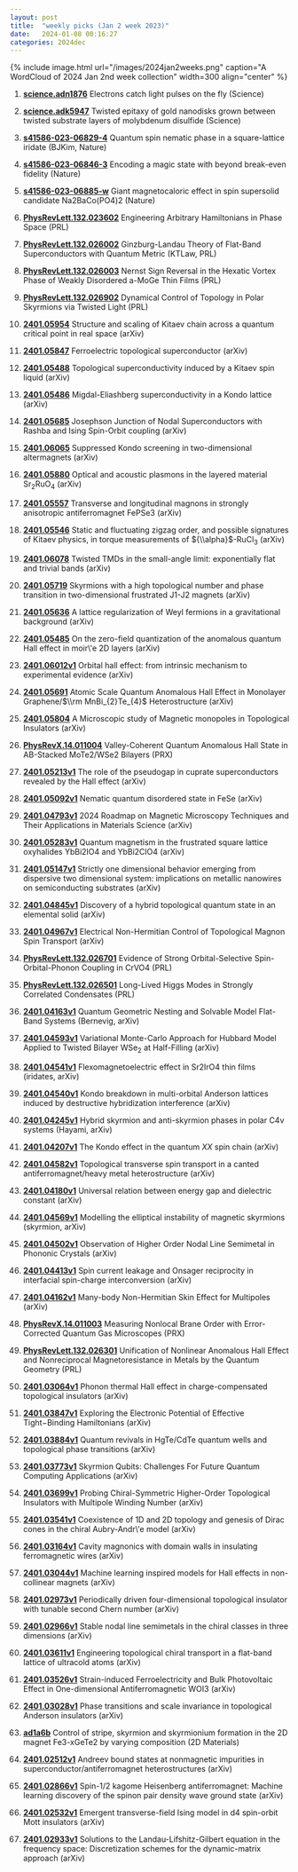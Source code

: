 ```yaml
---
layout: post
title:  "weekly picks (Jan 2 week 2023)"
date:   2024-01-08 00:16:27
categories: 2024dec
---
```



{% include image.html url="/images/2024jan2weeks.png" caption="A WordCloud of 2024 Jan 2nd week collection" width=300 align="center" %}



1. **[science.adn1876](https://www.science.org/doi/10.1126/science.adn1876)** Electrons catch light pulses on the fly (Science)

1. **[science.adk5947](https://www.science.org/doi/10.1126/science.adk5947)** Twisted epitaxy of gold nanodisks grown between twisted substrate layers of molybdenum disulfide (Science)


1. **[s41586-023-06829-4](https://www.nature.com/articles/s41586-023-06829-4)** Quantum spin nematic phase in a square-lattice iridate (BJKim, Nature)

1. **[s41586-023-06846-3](https://www.nature.com/articles/s41586-023-06846-3)** Encoding a magic state with beyond break-even fidelity (Nature)

1. **[s41586-023-06885-w](https://www.nature.com/articles/s41586-023-06885-w)** Giant magnetocaloric effect in spin supersolid candidate Na2BaCo(PO4)2 (Nature)







1. **[PhysRevLett.132.023602](https://link.aps.org/doi/10.1103/PhysRevLett.132.023602)** Engineering Arbitrary Hamiltonians in Phase Space (PRL)

1. **[PhysRevLett.132.026002](https://link.aps.org/doi/10.1103/PhysRevLett.132.026002)** Ginzburg-Landau Theory of Flat-Band Superconductors with Quantum Metric (KTLaw, PRL)

1. **[PhysRevLett.132.026003](https://link.aps.org/doi/10.1103/PhysRevLett.132.026003)** Nernst Sign Reversal in the Hexatic Vortex Phase of Weakly Disordered a-MoGe Thin Films (PRL)

1. **[PhysRevLett.132.026902](https://link.aps.org/doi/10.1103/PhysRevLett.132.026902)** Dynamical Control of Topology in Polar Skyrmions via Twisted Light (PRL)



1. **[2401.05954](http://arxiv.org/abs/2401.05954)** Structure and scaling of Kitaev chain across a quantum critical point in real space (arXiv)

1. **[2401.05847](http://arxiv.org/abs/2401.05847)** Ferroelectric topological superconductor (arXiv)

1. **[2401.05488](http://arxiv.org/abs/2401.05488)** Topological superconductivity induced by a Kitaev spin liquid (arXiv)

1. **[2401.05486](http://arxiv.org/abs/2401.05486)** Migdal-Eliashberg superconductivity in a Kondo lattice (arXiv)

1. **[2401.05685](http://arxiv.org/abs/2401.05685)** Josephson Junction of Nodal Superconductors with Rashba and Ising Spin-Orbit coupling (arXiv)

1. **[2401.06065](http://arxiv.org/abs/2401.06065)** Suppressed Kondo screening in two-dimensional altermagnets (arXiv)

1. **[2401.05880](http://arxiv.org/abs/2401.05880)** Optical and acoustic plasmons in the layered material Sr$_2$RuO$_4$ (arXiv)

1. **[2401.05557](http://arxiv.org/abs/2401.05557)** Transverse and longitudinal magnons in strongly anisotropic antiferromagnet FePSe3 (arXiv)

1. **[2401.05546](http://arxiv.org/abs/2401.05546)** Static and fluctuating zigzag order, and possible signatures of Kitaev physics, in torque measurements of ${\\alpha}$-RuCl${_3}$ (arXiv)

1. **[2401.06078](http://arxiv.org/abs/2401.06078)** Twisted TMDs in the small-angle limit: exponentially flat and trivial bands (arXiv)

1. **[2401.05719](http://arxiv.org/abs/2401.05719)** Skyrmions with a high topological number and phase transition in two-dimensional frustrated J1-J2 magnets (arXiv)

1. **[2401.05636](http://arxiv.org/abs/2401.05636)** A lattice regularization of Weyl fermions in a gravitational background (arXiv)

1. **[2401.05485](http://arxiv.org/abs/2401.05485)** On the zero-field quantization of the anomalous quantum Hall effect in moir\\'e 2D layers (arXiv)

1. **[2401.06012v1](https://arxiv.org/abs/2401.06012v1)** Orbital hall effect: from intrinsic mechanism to experimental evidence (arXiv)

1. **[2401.05691](http://arxiv.org/abs/2401.05691)** Atomic Scale Quantum Anomalous Hall Effect in Monolayer Graphene/$\\rm MnBi_{2}Te_{4}$ Heterostructure (arXiv)

1. **[2401.05804](http://arxiv.org/abs/2401.05804)** A Microscopic study of Magnetic monopoles in Topological Insulators (arXiv)







1. **[PhysRevX.14.011004](https://link.aps.org/doi/10.1103/PhysRevX.14.011004)** Valley-Coherent Quantum Anomalous Hall State in AB-Stacked MoTe2/WSe2 Bilayers (PRX)


1. **[2401.05213v1](https://arxiv.org/abs/2401.05213v1)** The role of the pseudogap in cuprate superconductors revealed by the Hall effect (arXiv)

1. **[2401.05092v1](https://arxiv.org/abs/2401.05092v1)** Nematic quantum disordered state in FeSe (arXiv)

1. **[2401.04793v1](https://arxiv.org/abs/2401.04793v1)** 2024 Roadmap on Magnetic Microscopy Techniques and Their Applications in Materials Science (arXiv)

1. **[2401.05283v1](https://arxiv.org/abs/2401.05283v1)** Quantum magnetism in the frustrated square lattice oxyhalides YbBi2IO4 and YbBi2ClO4 (arXiv)

1. **[2401.05147v1](https://arxiv.org/abs/2401.05147v1)** Strictly one dimensional behavior emerging from dispersive two dimensional system: implications on metallic nanowires on semiconducting substrates (arXiv)

1. **[2401.04845v1](https://arxiv.org/abs/2401.04845v1)** Discovery of a hybrid topological quantum state in an elemental solid (arXiv)

1. **[2401.04967v1](https://arxiv.org/abs/2401.04967v1)** Electrical Non-Hermitian Control of Topological Magnon Spin Transport (arXiv)




1. **[PhysRevLett.132.026701](https://link.aps.org/doi/10.1103/PhysRevLett.132.026701)** Evidence of Strong Orbital-Selective Spin-Orbital-Phonon Coupling in CrVO4 (PRL)

1. **[PhysRevLett.132.026501](https://link.aps.org/doi/10.1103/PhysRevLett.132.026501)** Long-Lived Higgs Modes in Strongly Correlated Condensates (PRL)




1. **[2401.04163v1](https://arxiv.org/abs/2401.04163v1)** Quantum Geometric Nesting and Solvable Model Flat-Band Systems (Bernevig, arXiv)

1. **[2401.04593v1](https://arxiv.org/abs/2401.04593v1)** Variational Monte-Carlo Approach for Hubbard Model Applied to Twisted Bilayer WSe$_2$ at Half-Filling (arXiv)

1. **[2401.04541v1](https://arxiv.org/abs/2401.04541v1)** Flexomagnetoelectric effect in Sr2IrO4 thin films (iridates, arXiv)

1. **[2401.04540v1](https://arxiv.org/abs/2401.04540v1)** Kondo breakdown in multi-orbital Anderson lattices induced by destructive hybridization interference (arXiv)

1. **[2401.04245v1](https://arxiv.org/abs/2401.04245v1)** Hybrid skyrmion and anti-skyrmion phases in polar C4v systems (Hayami, arXiv)

1. **[2401.04207v1](https://arxiv.org/abs/2401.04207v1)** The Kondo effect in the quantum $XX$ spin chain (arXiv)

1. **[2401.04582v1](https://arxiv.org/abs/2401.04582v1)** Topological transverse spin transport in a canted antiferromagnet/heavy metal heterostructure (arXiv)

1. **[2401.04180v1](https://arxiv.org/abs/2401.04180v1)** Universal relation between energy gap and dielectric constant (arXiv)

1. **[2401.04569v1](https://arxiv.org/abs/2401.04569v1)** Modelling the elliptical instability of magnetic skyrmions (skyrmion, arXiv)

1. **[2401.04502v1](https://arxiv.org/abs/2401.04502v1)** Observation of Higher Order Nodal Line Semimetal in Phononic Crystals (arXiv)

1. **[2401.04413v1](https://arxiv.org/abs/2401.04413v1)** Spin current leakage and Onsager reciprocity in interfacial spin-charge interconversion (arXiv)

1. **[2401.04162v1](https://arxiv.org/abs/2401.04162v1)** Many-body Non-Hermitian Skin Effect for Multipoles (arXiv)






1. **[PhysRevX.14.011003](https://link.aps.org/doi/10.1103/PhysRevX.14.011003)** Measuring Nonlocal Brane Order with Error-Corrected Quantum Gas Microscopes (PRX)

1. **[PhysRevLett.132.026301](https://link.aps.org/doi/10.1103/PhysRevLett.132.026301)** Unification of Nonlinear Anomalous Hall Effect and Nonreciprocal Magnetoresistance in Metals by the Quantum Geometry (PRL)






1. **[2401.03064v1](https://arxiv.org/abs/2401.03064v1)** Phonon thermal Hall effect in charge-compensated topological insulators (arXiv)

1. **[2401.03847v1](https://arxiv.org/abs/2401.03847v1)** Exploring the Electronic Potential of Effective Tight$-$Binding Hamiltonians (arXiv)

1. **[2401.03884v1](https://arxiv.org/abs/2401.03884v1)** Quantum revivals in HgTe/CdTe quantum wells and topological phase transitions (arXiv)

1. **[2401.03773v1](https://arxiv.org/abs/2401.03773v1)** Skyrmion Qubits: Challenges For Future Quantum Computing Applications (arXiv)

1. **[2401.03699v1](https://arxiv.org/abs/2401.03699v1)** Probing Chiral-Symmetric Higher-Order Topological Insulators with Multipole Winding Number (arXiv)

1. **[2401.03541v1](https://arxiv.org/abs/2401.03541v1)** Coexistence of 1D and 2D topology and genesis of Dirac cones in the chiral Aubry-Andr\\'e model (arXiv)

1. **[2401.03164v1](https://arxiv.org/abs/2401.03164v1)** Cavity magnonics with domain walls in insulating ferromagnetic wires (arXiv)

1. **[2401.03044v1](https://arxiv.org/abs/2401.03044v1)** Machine learning inspired models for Hall effects in non-collinear magnets (arXiv)

1. **[2401.02973v1](https://arxiv.org/abs/2401.02973v1)** Periodically driven four-dimensional topological insulator with tunable second Chern number (arXiv)

1. **[2401.02966v1](https://arxiv.org/abs/2401.02966v1)** Stable nodal line semimetals in the chiral classes in three dimensions (arXiv)

1. **[2401.03611v1](https://arxiv.org/abs/2401.03611v1)** Engineering topological chiral transport in a flat-band lattice of ultracold atoms (arXiv)

1. **[2401.03526v1](https://arxiv.org/abs/2401.03526v1)** Strain-induced Ferroelectricity and Bulk Photovoltaic Effect in One-dimensional Antiferromagnetic WOI3 (arXiv)

1. **[2401.03028v1](https://arxiv.org/abs/2401.03028v1)** Phase transitions and scale invariance in topological Anderson insulators (arXiv)




1. **[ad1a6b](http://iopscience.iop.org/article/10.1088/2053-1583/ad1a6b)** Control of stripe, skyrmion and skyrmionium formation in the 2D magnet Fe3-xGeTe2 by varying composition (2D Materials)


1. **[2401.02512v1](https://arxiv.org/abs/2401.02512v1)** Andreev bound states at nonmagnetic impurities in superconductor/antiferromagnet heterostructures (arXiv)

1. **[2401.02866v1](https://arxiv.org/abs/2401.02866v1)** Spin-1/2 kagome Heisenberg antiferromagnet: Machine learning discovery of the spinon pair density wave ground state (arXiv)

1. **[2401.02532v1](https://arxiv.org/abs/2401.02532v1)** Emergent transverse-field Ising model in d4 spin-orbit Mott insulators (arXiv)

1. **[2401.02933v1](https://arxiv.org/abs/2401.02933v1)** Solutions to the Landau-Lifshitz-Gilbert equation in the frequency space: Discretization schemes for the dynamic-matrix approach (arXiv)


